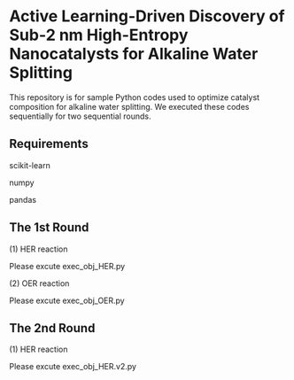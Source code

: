 # Active Learning-Driven Discovery of Sub-2 nm High-Entropy Nanocatalysts for Alkaline Water Splitting 

This repository is for sample Python codes used to optimize catalyst composition for alkaline water splitting. We executed these codes sequentially for two sequential rounds. 

Requirements
---------
scikit-learn

numpy

pandas

The 1st Round
---------

(1) HER reaction

Please excute exec_obj_HER.py


(2) OER reaction

Please excute exec_obj_OER.py

The 2nd Round 
---------
(1) HER reaction

Please excute exec_obj_HER.v2.py
